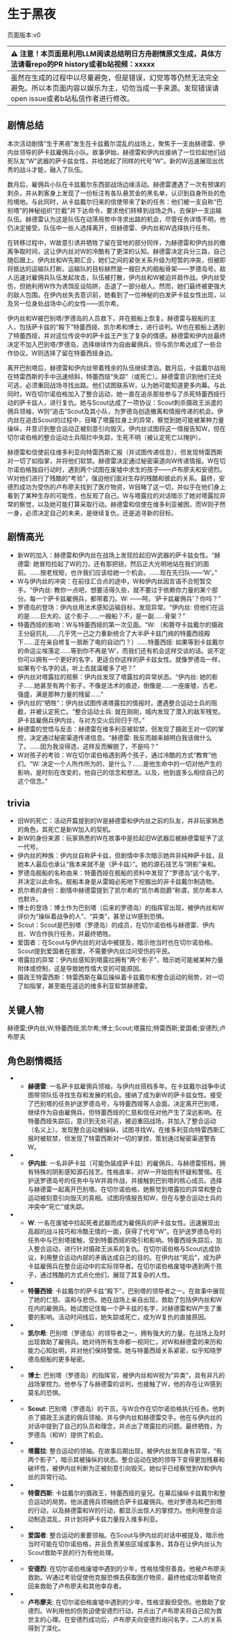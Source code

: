 # 生于黑夜
页面版本:v0
 

| :warning: 注意！本页面是利用LLM阅读总结明日方舟剧情原文生成，具体方法请看repo的PR history或者b站视频：xxxxx           |
|:----------------------------|
| 虽然在生成的过程中以尽量避免，但是错误，幻觉等等仍然无法完全避免。所以本页面内容以娱乐为主，切勿当成一手来源。发现错误请open issue或者b站私信作者进行修改。|



## 剧情总结
本次活动剧情“生于黑夜”发生在卡兹戴尔混乱的战场上，聚焦于一支由赫德雷、伊内丝领导的萨卡兹雇佣兵小队。故事伊始，赫德雷和伊内丝接纳了一位捡起他们战死队友“W”武器的萨卡兹女性，并给她起了同样的代号“W”。新的W迅速展现出优秀的战斗才能，融入了队伍。

数月后，雇佣兵小队在卡兹戴尔东西部战场边缘活动。赫德雷遭遇了一次有预谋的刺杀，并从刺客身上发现了一份标注有各队悬赏金的黑名单，认识到自身所处的危险境地。与此同时，从卡兹戴尔归来的信使带来了新的任务：他们被一支自称“巴别塔”的神秘组织“拦截”并下达命令，要求他们转移到战场之外，去保护一支运输队伍。赫德雷认为这是队伍在动荡局势中寻求出路的机会，尽管任务详情不明，他仍决定接受。队伍中一些人选择离开，但赫德雷、伊内丝和W选择执行任务。

在转移过程中，W故意引诱并牺牲了留在营地的部分同伴，为赫德雷和伊内丝的撤离争取时间，这让伊内丝对W的冷酷有了更深的认知。赫德雷决定兵分三路，自己随后跟上。伊内丝和W先期汇合，她们之间的紧张关系升级为短暂的冲突，但被即将抵达的运输队打断。运输队的目标赫然是一艘巨大的舰船骨架——罗德岛号。敌人迅速对雇佣兵队伍发起攻击，队伍被打散，伊内丝和W被迫并肩作战。伊内丝受伤，但她利用W作为诱饵反设陷阱，击退了一部分敌人。然而，她们最终被更强大的敌人包围。在伊内丝失去意识前，她看到了一位神秘的白发萨卡兹女性出现，以及另一位身处战场中心的女性——凯尔希。

伊内丝和W被巴别塔/罗德岛的人员救下，并在舰船上恢复。赫德雷与舰船的主人，包括萨卡兹的“殿下”特蕾西娅、凯尔希和博士，进行谈判。W也在舰船上遇到了特蕾西娅，并对这位传说中的萨卡兹王产生了复杂的情感。赫德雷和伊内丝最终决定不加入巴别塔/罗德岛，选择继续作为自由雇佣兵，但与凯尔希达成了一些合作协议。W则选择了留在特蕾西娅身边。

离开巴别塔后，赫德雷和伊内丝带着残余的队伍继续漂泊。数月后，卡兹戴尔战局在特雷西斯的手中迅速倾斜，特蕾西娅“失踪”（或死亡）。赫德雷意识到他们无处可逃，必须重回战场寻找出路。他们试图联系W，认为她可能知道更多内幕。与此同时，W在切尔诺伯格加入了整合运动，她一直在追杀那些参与了杀死特蕾西娅行动的萨卡兹人，进行复仇。她与Scout达成了一项协议：Scout刺杀摄政王派遣的佣兵领袖，W则“追击”Scout及其小队，为罗德岛创造撤离和情报传递的机会。伊内丝在追击Scout的过程中，目睹了塔露拉身上的异常，察觉到她可能被某种力量操纵，并意识到整合运动正被刻意引向毁灭。伊内丝试图将这一情报告知W，但在切尔诺伯格的整合运动士兵阻拦中失踪，生死不明（被认定死亡以掩护）。

赫德雷和信使前往维多利亚向特雷西斯汇报（并试图传递信息），但发现特雷西斯对一切了如指掌，并将他们软禁。赫德雷决定通过秘密渠道向W传递情报。W在切尔诺伯格独自行动时，遇到两个试图在废墟中求生的孩子——卢布廖夫和安德烈。W对他们进行了残酷的“考验”，强迫他们面对生存的残酷和彼此的关系。最终，安德烈成功为受伤的卢布廖夫找到了医疗物资，W目睹了这一切，并似乎在他们身上看到了某种生存的可能性，也反观了自己。W与塔露拉的对话暗示了她对塔露拉异常的察觉，以及她可能打算采取行动。赫德雷和信使在维多利亚被困，而W则孑然一身，必须决定自己的未来，是继续复仇，还是追寻新的目标。
## 剧情高光
-   新W的加入：赫德雷和伊内丝在战场上发现捡起旧W武器的萨卡兹女性。“赫德雷: 她冒险捡起了W的刀，还有那把铳，然后正大光明地站在我们的面前。......按老规矩，也许我们应该给她一个机会。......现在先归队——‘W’。”
-   W与伊内丝的冲突：在前往汇合点的途中，W和伊内丝因言语不合短暂交手。“伊内丝: 教你一点吧，想要活得久些，就不要过于依赖你力量的某个部分。每一个萨卡兹雇佣兵，都带着刀。W: ——呵，‘萨卡兹雇佣兵’？你吗？”
-   罗德岛的登场：伊内丝用法术感知运输目标，发现异常。“伊内丝: 但他们在运的是......巨大的，这个影子......一艘船？不，是一副......骨架？”
-   特蕾西娅的影响：W与特蕾西娅的第一次见面。“W: （和篡夺卡兹戴尔的摄政王分庭抗礼......几乎凭一己之力重新统合了大半萨卡兹门阀的特蕾西娅殿下......正在亲自修复一扇断了电的自动门？）......特蕾西娅: 如果等到卡兹戴尔的命运尘埃落定......等到你不再是‘W’，而我们还有机会这样交谈的话。说不定你可以拥有一个更好的名字，更适合你这样的萨卡兹女性。就像罗德岛一样，如果有个名字的话，听上去就温暖多了吧？”
-   伊内丝对塔露拉的观察：伊内丝发现了塔露拉的异常状态。“伊内丝: 她的影子......她甚至有两个影子，不像是法术的痕迹，倒像是......一座废墟，古老，强盛，满是那种力量的残留......”
-   伊内丝的“牺牲”：伊内丝试图传递塔露拉的情报时，遭遇整合运动士兵的阻截，并被认定死亡。“整合运动士兵: 就在刚刚，城内发现了潜入的敌军残党。萨卡兹雇佣兵伊内丝，与对方交火后同归于尽。”
-   赫德雷的觉悟与反击：赫德雷在维多利亚被软禁，但发现了摄政王对一切的掌控，决定通过秘密渠道传递信息。“赫德雷: 我反而越来越明白我该做什么了。......因为我没得选，这样反而解脱了，不是吗？”
-   W对孩子的考验：W在切尔诺伯格遇到两个孩子，通过冷酷的方式“教育”他们。“W: 决定一个人所作所为的，是什么？......是他生命中的一切对他产生的影响，是时刻在改变的，他自己的信念和想法。以及，他到底多么相信自己的这个信念。”
## trivia
-   旧W的死亡：活动开篇提到的W是赫德雷和伊内丝之前的队友，并非玩家熟悉的角色，其死亡是新W加入的契机。
-   新W的身份来源：玩家熟悉的W在故事中是捡起旧W武器后被赫德雷赋予了这一代号。
-   伊内丝的种族：伊内丝自称萨卡兹，但剧情中多次暗示她并非纯种萨卡兹，且她本人最后也承认“我本来就不是（萨卡兹）”。她的源石技艺与“阴影”亲和。
-   罗德岛舰船的名称由来：特蕾西娅在舰船的资料中发现了“罗德岛”这个名字，并决定以此命名。舰船本身是从雷姆必拓地下挖掘出的非卡兹戴尔制造物。
-   凯尔希的身份：剧情中赫德雷提到了凯尔希的“凯尔希勋爵”称谓，凯尔希本人也默许。
-   博士的登场：博士作为巴别塔（后来的罗德岛）的指挥官出现，被伊内丝和W评价为“操纵着战争的人”、“异类”，甚至让W感到恐惧。
-   Scout：Scout是巴别塔（罗德岛）的成员，在切尔诺伯格与赫德雷、伊内丝、W合作执行任务，并最终牺牲。
-   爱国者：在Scout与伊内丝的对话中被提及，暗示他当时也在切尔诺伯格。Scout提到爱国者在那里，不需要伊内丝过问受伤的平民。
-   塔露拉的异常：伊内丝感知到塔露拉拥有“两个影子”，暗示她可能被某种力量附体或控制，这是导致她性情大变的可能原因。
-   摄政王特雷西斯：特雷西斯在幕后操纵着卡兹戴尔和整合运动的局势，对一切了如指掌，甚至能在遥远的维多利亚软禁赫德雷。
## 关键人物
赫德雷;伊内丝;W;特蕾西娅;凯尔希;博士;Scout;塔露拉;特雷西斯;爱国者;安德烈;卢布廖夫
## 角色剧情概括
-   -   **赫德雷**: 一名萨卡兹雇佣兵领袖，与伊内丝搭档多年。在卡兹戴尔战争中试图带领队伍寻找生存和发展的机会。接纳了成为新W的萨卡兹女性。接受了巴别塔的任务护送罗德岛号，与特蕾西娅等人会面。决定离开巴别塔，继续作为自由雇佣兵，但特蕾西娅的仁慈和信任对他产生了深远影响。在特蕾西娅失踪后，意识到无处可逃，被迫重回战场，并加入了整合运动（名义上）。发现整合运动被操纵，试图寻找W。在维多利亚向特雷西斯汇报时被软禁，但发现了特雷西斯对一切的掌控，策划通过秘密渠道警告W。
-   -   **伊内丝**: 一名非萨卡兹（可能伪装成萨卡兹）的雇佣兵，与赫德雷搭档，拥有特殊的阴影感知源石技艺。性格直率，对W一开始抱有怀疑和警惕。在护送罗德岛号的任务中与W并肩作战，并接触到巴别塔的核心成员。选择与赫德雷一起离开巴别塔。在切尔诺伯格，她察觉到塔露拉的异常和整合运动被刻意引向毁灭的真相。试图将情报告知W，但在与整合运动士兵的冲突中“死亡”或失踪。
-   -   **W**: 一名在废墟中捡起死者武器而成为雇佣兵的萨卡兹女性。迅速展现出高超的战斗技巧和冷酷无情的一面，获得了代号“W”。在护送罗德岛号的任务中与巴别塔接触，受到特蕾西娅的吸引和影响。特蕾西娅失踪后，加入整合运动，进行针对摄政王派系的复仇。在切尔诺伯格与Scout达成协议，利用整合运动内部的矛盾达成自己的目的。在伊内丝“死后”，成为萨卡兹雇佣兵在整合运动中的实际领导者。在切尔诺伯格废墟中遇到两个孩子，通过残酷的方式点化他们，展现了其复杂的人性。
-   -   **特蕾西娅**: 卡兹戴尔的萨卡兹“殿下”，巴别塔的领导者之一。在故事中展现了她的仁慈、温和与悲伤。她在战场上亲自出现，救助了包括伊内丝和W在内的雇佣兵。她试图记住每一个萨卡兹的名字，对赫德雷和W产生了重要的影响。活动时间线后，她失踪或死亡，成为W复仇的直接原因。
-   -   **凯尔希**: 巴别塔（罗德岛）的领导者之一，拥有强大的力量。在战场上及时出现救助了雇佣兵。她对待所有生命都一视同仁，对W和赫德雷的来历和能力心知肚明，并对他们保持警惕。她与特蕾西娅关系紧密，似乎知晓罗德岛舰船的更多秘密。
-   -   **博士**: 巴别塔（罗德岛）的指挥官，被伊内丝和W视为“异类”，具有非凡的战场掌控力。他参与了与赫德雷的谈判，也接触了W，他的存在让W感到莫名的恐惧。
-   -   **Scout**: 巴别塔（罗德岛）的干员，与W合作在切尔诺伯格执行任务。他刺杀了摄政王派遣的佣兵领袖，并与伊内丝和赫德雷交手。他在与伊内丝的对话中提到了自己的队员和理念，并点出了塔露拉的问题。最终牺牲，为罗德岛（和W）提供了机会。
-   -   **塔露拉**: 整合运动的领袖。在故事后期出现，被伊内丝发现身有异常，“有两个影子”，暗示其被操纵的状态。整合运动在她的领导下变得更加残暴和破坏性，被伊内丝判断为正被刻意引向毁灭。她似乎已经察觉到W和伊内丝的异常行动。
-   -   **特雷西斯**: 卡兹戴尔的摄政王，特蕾西娅的皇兄。在幕后操纵卡兹戴尔和整合运动的局势。他派遣佣兵领袖统合萨卡兹雇佣兵。他对罗德岛和巴别塔的行动，以及赫德雷和W的行动，都显示出惊人的掌控力。他利用整合运动制造混乱，并计划将萨卡兹力量投入维多利亚。
-   -   **爱国者**: 整合运动的重要领袖。在Scout与伊内丝的对话中被提及，暗示他当时可能在切尔诺伯格，并且负责某些区域或事务，其存在让伊内丝认为Scout救助平民的行为有他处理。
-   -   **安德烈**: 在切尔诺伯格废墟中遇到的少年，性格怯懦但善良。他被卢布廖夫救助。W通过考验促使他克服恐惧去获取医疗物资，最终他成功带着物资回来救助了卢布廖夫和其他幸存者。
-   -   **卢布廖夫**: 在切尔诺伯格废墟中遇到的少年，性格坚毅但受伤。他救助了安德烈。W利用他的伤势迫使安德烈行动，并点出了卢布廖夫将自己视为救世主的心理。在安德烈成功后，卢布廖夫向安德烈询问名字，二人的关系得到了深化。